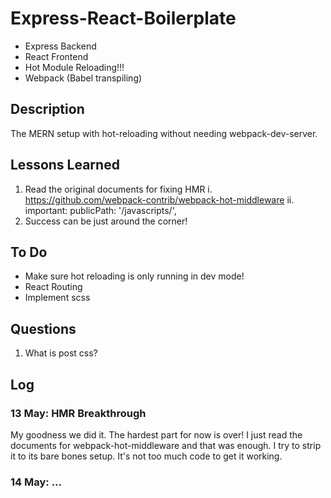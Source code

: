 # Express-React-Boilerplate #
* Express Backend
* React Frontend
* Hot Module Reloading!!!
* Webpack (Babel transpiling)

## Description ##
The MERN setup with hot-reloading without needing webpack-dev-server.

## Lessons Learned ##
1. Read the original documents for fixing HMR
  i. https://github.com/webpack-contrib/webpack-hot-middleware
  ii. important: publicPath: '/javascripts/',
2. Success can be just around the corner!

## To Do ##
* Make sure hot reloading is only running in dev mode!
* React Routing
* Implement scss

## Questions ##
1. What is post css?

## Log ##

### 13 May: HMR Breakthrough ###
My goodness we did it. The hardest part for now is over!
I just read the documents for webpack-hot-middleware and that was enough.
I try to strip it to its bare bones setup. It's not too much code to get it working.

### 14 May: ... ###